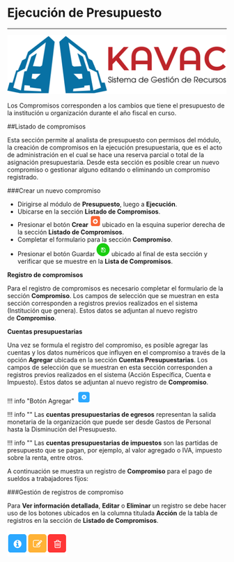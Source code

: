 # Ejecución de Presupuesto 
**************************

![Screenshot](img/logokavac.png#imagen)

Los Compromisos corresponden a los cambios que tiene el presupuesto de la institución u organización durante el año fiscal en curso. 

##Listado de compromisos  

Esta sección permite al analista de presupuesto con permisos del módulo, la creación de compromisos en la ejecución presupuestaria, que es el acto de administración en el cual se hace una reserva parcial o total de la asignación presupuestaria. Desde esta sección es posible crear un nuevo compromiso o gestionar alguno editando o eliminando un compromiso registrado.

###Crear un nuevo compromiso

-	Dirigirse al módulo de **Presupuesto**, luego a **Ejecución**.
-	Ubicarse en la sección **Listado de Compromisos**.
-	Presionar el botón **Crear** ![Screenshot](img/create.png#imagen) ubicado en la esquina superior derecha de la sección **Listado de Compromisos**. 
-	Completar el formulario para la sección **Compromiso**. 
-	Presionar el botón Guardar ![Screenshot](img/save.png#imagen) ubicado al final de esta sección y verificar que se muestre en la **Lista de Compromisos**.


**Registro de compromisos**

Para el registro de compromisos es necesario completar el formulario de la sección **Compromiso**. Los campos de selección que se muestran en esta sección corresponden a registros previos realizados en el sistema (Institución que genera). Estos datos se adjuntan al nuevo registro de **Compromiso**. 

**Cuentas presupuestarias**

Una vez se formula el registro del compromiso, es posible agregar las cuentas y los datos numéricos que influyen en el compromiso a través de la opción **Agregar** ubicada en la sección **Cuentas Presupuestarias**.	Los campos de selección que se muestran en esta sección corresponden a registros previos realizados en el sistema (Acción Específica, Cuenta e Impuesto). Estos datos se adjuntan al nuevo registro de **Compromiso**.

!!! info "Botón Agregar"
    ![Screenshot](img/add.png#imagen)

!!! info ""
	Las **cuentas presupuestarias de egresos** representan la salida monetaria de la organización que puede ser desde Gastos de Personal hasta la Disminución del Presupuesto.

!!! info ""
	Las **cuentas presupuestarias de impuestos** son las partidas de presupuesto que se pagan, por ejemplo, al valor agregado o IVA, impuesto sobre la renta, entre otros.

A continuación se muestra un registro de **Compromiso** para el pago de sueldos a trabajadores fijos:

###Gestión de registros de compromiso

Para **Ver información detallada**, **Editar** o **Eliminar** un registro se debe hacer uso de los botones ubicados en la columna titulada **Acción** de la tabla de registros en la sección de **Listado de Compromisos**.

![Screenshot](img/manage.png#imagen)

























   
